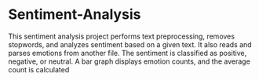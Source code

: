 # Sentiment-Analysis
This sentiment analysis project performs text preprocessing, removes stopwords, and analyzes sentiment based on a given text. It also reads and parses emotions from another file. The sentiment is classified as positive, negative, or neutral. A bar graph displays emotion counts, and the average count is calculated
